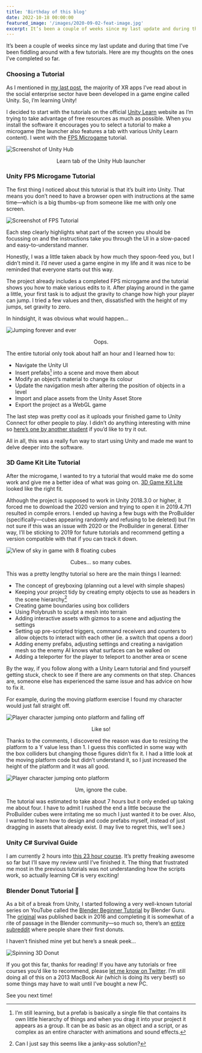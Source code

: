 ```yaml
---
title: 'Birthday of this blog'
date: 2022-10-18 00:00:00
featured_image: '/images/2020-09-02-feat-image.jpg'
excerpt: It’s been a couple of weeks since my last update and during that time I’ve been fiddling around with a few tutorials. Here are my thoughts on the ones I’ve completed so far.
---
```


It’s been a couple of weeks since my last update and during that time I’ve been fiddling around with a few tutorials. Here are my thoughts on the ones I’ve completed so far.

### Choosing a Tutorial

As I mentioned in [my last post](/blog/intro-to-vr-webinar-circuit-stream), the majority of XR apps I’ve read about in the social enterprise sector have been developed in a game engine called Unity. So, I’m learning Unity!

I decided to start with the tutorials on the official [Unity Learn](https://learn.unity.com/) website as I’m trying to take advantage of free resources as much as possible. When you install the software it encourages you to select a tutorial to make a microgame (the launcher also features a tab with various Unity Learn content). I went with the [FPS Microgame](https://learn.unity.com/project/fps-template) tutorial.

![Screenshot of Unity Hub](/images/2020-09-02-unity-learn.jpg)
<p style="text-align: center">Learn tab of the Unity Hub launcher</p>

### Unity FPS Microgame Tutorial

The first thing I noticed about this tutorial is that it’s built into Unity. That means you don’t need to have a browser open with instructions at the same time—which is a big thumbs-up from someone like me with only one screen.

![Screenshot of FPS Tutorial](/images/2020-09-02-fps-tutorial-large.jpg)

Each step clearly highlights what part of the screen you should be focussing on and the instructions take you through the UI in a slow-paced and easy-to-understand manner.

Honestly, I was a little taken aback by how much they spoon-feed you, but I didn’t mind it. I’d never used a game engine in my life and it was nice to be reminded that everyone starts out this way.

The project already includes a completed FPS microgame and the tutorial shows you how to make various edits to it. After playing around in the game a little, your first task is to adjust the gravity to change how high your player can jump. I tried a few values and then, dissatisfied with the height of my jumps, set gravity to zero.

In hindsight, it was obvious what would happen...

![Jumping forever and ever](/images/2020-09-02-jump-forever.gif)
<p style="text-align: center">Oops.</p>

The entire tutorial only took about half an hour and I learned how to:
- Navigate the Unity UI
- Insert prefabs[^1] into a scene and move them about
- Modify an object’s material to change its colour
- Update the navigation mesh after altering the position of objects in a level
- Import and place assets from the Unity Asset Store
- Export the project as a WebGL game

The last step was pretty cool as it uploads your finished game to Unity Connect for other people to play. I didn’t do anything interesting with mine so [here’s one by another student](https://connect.unity.com/mg/fps/untitled-16929) if you’d like to try it out.

All in all, this was a really fun way to start using Unity and made me want to delve deeper into the software.

### 3D Game Kit Lite Tutorial

After the microgame, I wanted to try a tutorial that would make me do some work and give me a better idea of what was going on. [3D Game Kit Lite](https://learn.unity.com/project/3d-game-kit-lite/) looked like the right fit.

Although the project is supposed to work in Unity 2018.3.0 or higher, it forced me to download the 2020 version and trying to open it in 2019.4.7f1 resulted in compile errors. I ended up having a few bugs with the ProBuilder (specifically—cubes appearing randomly and refusing to be deleted) but I’m not sure if this was an issue with 2020 or the ProBuilder in general. Either way, I’ll be sticking to 2019 for future tutorials and recommend getting a version compatible with that if you can track it down.

![View of sky in game with 8 floating cubes](/images/2020-09-02-so-many-cubes.jpg)
<p style="text-align: center">Cubes… so many cubes.</p>

This was a pretty lengthy tutorial so here are the main things I learned:
- The concept of greyboxing (planning out a level with simple shapes)
- Keeping your project tidy by creating empty objects to use as headers in the scene hierarchy[^2]
- Creating game boundaries using box colliders
- Using Polybrush to sculpt a mesh into terrain
- Adding interactive assets with gizmos to a scene and adjusting the settings
- Setting up pre-scripted triggers, command receivers and counters to allow objects to interact with each other (ie. a switch that opens a door)
- Adding enemy prefabs, adjusting settings and creating a navigation mesh so the enemy AI knows what surfaces can be walked on
- Adding a teleporter for the player to teleport to another area or scene

By the way, if you follow along with a Unity Learn tutorial and find yourself getting stuck, check to see if there are any comments on that step. Chances are, someone else has experienced the same issue and has advice on how to fix it.

For example, during the moving platform exercise I found my character would just fall straight off.

![Player character jumping onto platform and falling off](/images/2020-09-02-fallinacid.gif)
<p style="text-align: center">Like so!</p>

Thanks to the comments, I discovered the reason was due to resizing the platform to a Y value less than 1. I guess this conflicted in some way with the box colliders but changing those figures didn’t fix it. I had a little look at the moving platform code but didn’t understand it, so I just increased the height of the platform and it was all good.

![Player character jumping onto platform](/images/2020-09-02-platformsuccess.gif)
<p style="text-align: center">Um, ignore the cube.</p>


The tutorial was estimated to take about 7 hours but it only ended up taking me about four. I have to admit I rushed the end a little because the ProBuilder cubes were irritating me so much I just wanted it to be over. Also, I wanted to learn how to design and code prefabs myself, instead of just dragging in assets that already exist. (I may live to regret this, we’ll see.)

### Unity C# Survival Guide

I am currently 2 hours into [this 23 hour course](https://learn.unity.com/course/unity-c-survival-guide). It’s pretty freaking awesome so far but I’ll save my review until I’ve finished it. The thing that frustrated me most in the previous tutorials was not understanding how the scripts work, so actually learning C# is very exciting!

### Blender Donut Tutorial 🍩

As a bit of a break from Unity, I started following a very well-known tutorial series on YouTube called the [Blender Beginner Tutorial](https://www.youtube.com/playlist?list=PLjEaoINr3zgEq0u2MzVgAaHEBt--xLB6U) by Blender Guru. The [original](https://www.blenderguru.com/tutorials/blender-beginner-tutorial-series) was published back in 2016 and completing it is somewhat of a rite of passage in the Blender community—so much so, there’s an [entire subreddit](https://www.reddit.com/r/BlenderDoughnuts/) where people share their first donuts.

I haven’t finished mine yet but here’s a sneak peek...

![Spinning 3D Donut](/images/2020-09-02-firstdonut.gif)


If you got this far, thanks for reading! If you have any tutorials or free courses you’d like to recommend, please [let me know on Twitter](https://twitter.com/aivencha). I’m still doing all of this on a 2013 MacBook Air (which is doing its very best!) so some things may have to wait until I’ve bought a new PC.

See you next time!

[^1]:I’m still learning, but a prefab is basically a single file that contains its own little hierarchy of things and when you drag it into your project it appears as a group. It can be as basic as an object and a script, or as complex as an entire character with animations and sound effects.
[^2]:Can I just say this seems like a janky-ass solution?
